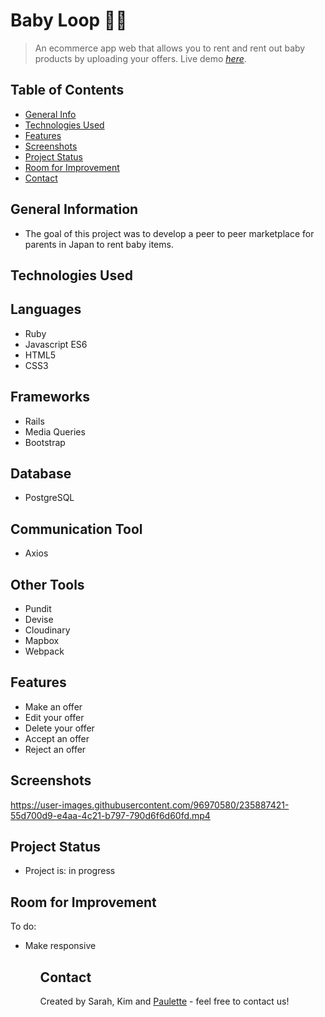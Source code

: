 # Baby Loop 👶🏼
> An ecommerce app web that allows you to rent and rent out baby products by uploading your offers. 
> Live demo [_here_](https://baby-loop.herokuapp.com/).




## Table of Contents
* [General Info](#general-information)
* [Technologies Used](#technologies-used)
* [Features](#features)
* [Screenshots](#screenshots)
* [Project Status](#project-status)
* [Room for Improvement](#room-for-improvement)
* [Contact](#contact)


## General Information
<ul><li>The goal of this project was to develop a peer to peer marketplace for parents in Japan to rent baby items. </li></ul>


## Technologies Used

## Languages
<ul>
  <li>Ruby</li>
  <li>Javascript ES6</li>
  <li>HTML5</li>
  <li>CSS3</li></ul>
  
  ## Frameworks
<ul>
<li>Rails</li>
<li>Media Queries</li>
  <li>Bootstrap</li>
  </ul>
  
  
## Database
<ul><li>PostgreSQL</li></ul>

## Communication Tool
  <ul><li>Axios</li></ul>


## Other Tools
<ul>
<li>Pundit</li>
<li>Devise</li>
<li>Cloudinary</li>
<li>Mapbox</li>
<li>Webpack</li></ul>


## Features
<ul>
  <li> Make an offer</li>
  <li>Edit your offer</li>
  <li>Delete your offer</li>
  <li>Accept an offer</li>
  <li>Reject an offer</li></ul>



## Screenshots



https://user-images.githubusercontent.com/96970580/235887421-55d700d9-e4aa-4c21-b797-790d6f6d60fd.mp4











## Project Status
<ul>
<li>Project is: in progress</li></ul>


## Room for Improvement

To do:
<ul>
  <li>Make responsive</li><ul>


## Contact
Created by Sarah, Kim and [Paulette](https://paulette-zaldivar-flores.netlify.app/) - feel free to contact us!
